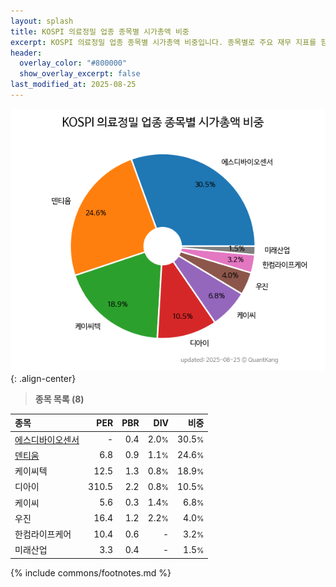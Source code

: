 ```yaml
---
layout: splash
title: KOSPI 의료정밀 업종 종목별 시가총액 비중
excerpt: KOSPI 의료정밀 업종 종목별 시가총액 비중입니다. 종목별로 주요 재무 지표를 함께 표시합니다.
header:
  overlay_color: "#800000"
  show_overlay_excerpt: false
last_modified_at: 2025-08-25
---
```



![KOSPI 의료정밀 업종 종목별 시가총액 비중](/stats/sector/images/kospi_업종_의료정밀_종목.png){: .align-center}


> **종목 목록 (8)**<a id="list"></a>

| **종목** | **PER** | **PBR** | **DIV** | **비중** |
| :------- | ------: | ------: | ------: | -------: |
| [에스디바이오센서](/137310/) | - | 0.4 | 2.0<small>%</small> | 30.5<small>%</small> |
| [덴티움](/145720/) | 6.8 | 0.9 | 1.1<small>%</small> | 24.6<small>%</small> |
| 케이씨텍 | 12.5 | 1.3 | 0.8<small>%</small> | 18.9<small>%</small> |
| 디아이 | 310.5 | 2.2 | 0.8<small>%</small> | 10.5<small>%</small> |
| 케이씨 | 5.6 | 0.3 | 1.4<small>%</small> | 6.8<small>%</small> |
| 우진 | 16.4 | 1.2 | 2.2<small>%</small> | 4.0<small>%</small> |
| 한컴라이프케어 | 10.4 | 0.6 | - | 3.2<small>%</small> |
| 미래산업 | 3.3 | 0.4 | - | 1.5<small>%</small> |

{% include commons/footnotes.md %}